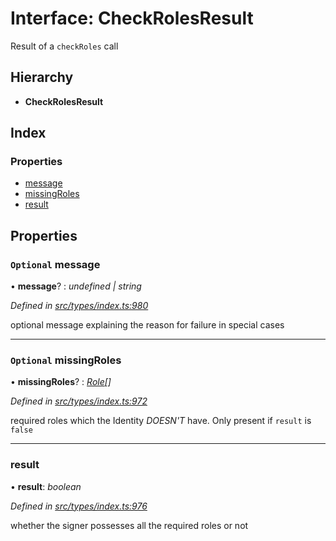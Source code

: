 # Interface: CheckRolesResult

Result of a `checkRoles` call

## Hierarchy

* **CheckRolesResult**

## Index

### Properties

* [message](checkrolesresult.md#optional-message)
* [missingRoles](checkrolesresult.md#optional-missingroles)
* [result](checkrolesresult.md#result)

## Properties

### `Optional` message

• **message**? : *undefined | string*

*Defined in [src/types/index.ts:980](https://github.com/PolymathNetwork/polymesh-sdk/blob/38ee8078/src/types/index.ts#L980)*

optional message explaining the reason for failure in special cases

___

### `Optional` missingRoles

• **missingRoles**? : *[Role](../globals.md#role)[]*

*Defined in [src/types/index.ts:972](https://github.com/PolymathNetwork/polymesh-sdk/blob/38ee8078/src/types/index.ts#L972)*

required roles which the Identity *DOESN'T* have. Only present if `result` is `false`

___

###  result

• **result**: *boolean*

*Defined in [src/types/index.ts:976](https://github.com/PolymathNetwork/polymesh-sdk/blob/38ee8078/src/types/index.ts#L976)*

whether the signer possesses all the required roles or not
